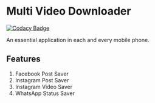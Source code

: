 # Multi Video Downloader 

[![Codacy Badge](https://api.codacy.com/project/badge/Grade/772a381f3a8d405f945210fc885d4279)](https://app.codacy.com/manual/capturemathan/VideoDownloader?utm_source=github.com&utm_medium=referral&utm_content=capturemathan/VideoDownloader&utm_campaign=Badge_Grade_Dashboard)

An essential application in each and every mobile phone.



## Features
1. Facebook Post Saver</br>
2. Instagram Post Saver</br>
3. Instagram Video Saver</br>
4. WhatsApp Status Saver
